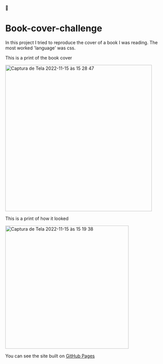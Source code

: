 📖 
# Book-cover-challenge

In this project I tried to reproduce the cover of a book I was reading. 
The most worked 'language' was css.

This is a print of the book cover

<img width="460" alt="Captura de Tela 2022-11-15 às 15 28 47" src="https://user-images.githubusercontent.com/97693624/201998307-7cc8396a-5cd4-432c-bbc3-0df6348e3d9c.png">


This is a print of how it looked

<img width="387" alt="Captura de Tela 2022-11-15 às 15 19 38" src="https://user-images.githubusercontent.com/97693624/201997374-83e2df8f-49b7-4d7b-8565-f66465109e32.png">



You can see the site built on [GitHub Pages](https://taumacario.github.io/book-cover-challenge/)
